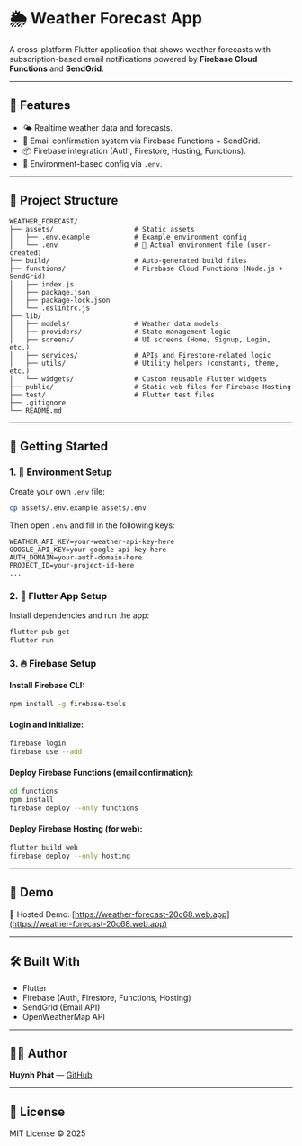 # 🌦️ Weather Forecast App

A cross-platform Flutter application that shows weather forecasts with subscription-based email notifications powered by **Firebase Cloud Functions** and **SendGrid**.

---

## 🧾 Features

- 🌤️ Realtime weather data and forecasts.
- 📧 Email confirmation system via Firebase Functions + SendGrid.
- 📦 Firebase integration (Auth, Firestore, Hosting, Functions).
- 🔐 Environment-based config via `.env`.

---

## 📁 Project Structure

```
WEATHER_FORECAST/
├── assets/                    # Static assets
│   ├── .env.example           # Example environment config
│   └── .env                   # 🔐 Actual environment file (user-created)
├── build/                     # Auto-generated build files
├── functions/                 # Firebase Cloud Functions (Node.js + SendGrid)
│   ├── index.js
│   ├── package.json
│   ├── package-lock.json
│   └── .eslintrc.js
├── lib/
│   ├── models/                # Weather data models
│   ├── providers/             # State management logic
│   ├── screens/               # UI screens (Home, Signup, Login, etc.)
│   ├── services/              # APIs and Firestore-related logic
│   ├── utils/                 # Utility helpers (constants, theme, etc.)
│   └── widgets/               # Custom reusable Flutter widgets
├── public/                    # Static web files for Firebase Hosting
├── test/                      # Flutter test files
├── .gitignore
└── README.md
```

---

## 🚀 Getting Started

### 1. 🔧 Environment Setup

Create your own `.env` file:

```bash
cp assets/.env.example assets/.env
```

Then open `.env` and fill in the following keys:

```env
WEATHER_API_KEY=your-weather-api-key-here
GOOGLE_API_KEY=your-google-api-key-here
AUTH_DOMAIN=your-auth-domain-here
PROJECT_ID=your-project-id-here
...
```

### 2. 📲 Flutter App Setup

Install dependencies and run the app:

```bash
flutter pub get
flutter run
```

### 3. 🔥 Firebase Setup

#### Install Firebase CLI:

```bash
npm install -g firebase-tools
```

#### Login and initialize:

```bash
firebase login
firebase use --add
```

#### Deploy Firebase Functions (email confirmation):

```bash
cd functions
npm install
firebase deploy --only functions
```

#### Deploy Firebase Hosting (for web):

```bash
flutter build web
firebase deploy --only hosting
```

---

## 📎 Demo

🔗 Hosted Demo: [https://weather-forecast-20c68.web.app](https://weather-forecast-20c68.web.app)

---

## 🛠️ Built With

- Flutter
- Firebase (Auth, Firestore, Functions, Hosting)
- SendGrid (Email API)
- OpenWeatherMap API

---

## 🧑‍💻 Author

**Huỳnh Phát** — [GitHub](https://github.com/phathuynh24)

---

## 📄 License

MIT License © 2025
